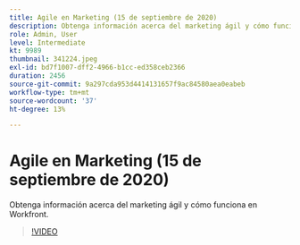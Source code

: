 ```yaml
---
title: Agile en Marketing (15 de septiembre de 2020)
description: Obtenga información acerca del marketing ágil y cómo funciona en Workfront. (Entre 60 y 160 caracteres)
role: Admin, User
level: Intermediate
kt: 9989
thumbnail: 341224.jpeg
exl-id: bd7f1007-dff2-4966-b1cc-ed358ceb2366
duration: 2456
source-git-commit: 9a297cda953d4414131657f9ac84580aea0eabeb
workflow-type: tm+mt
source-wordcount: '37'
ht-degree: 13%

---
```


# Agile en Marketing (15 de septiembre de 2020)

Obtenga información acerca del marketing ágil y cómo funciona en Workfront.

>[!VIDEO](https://video.tv.adobe.com/v/341224/?quality=12&learn=on)
